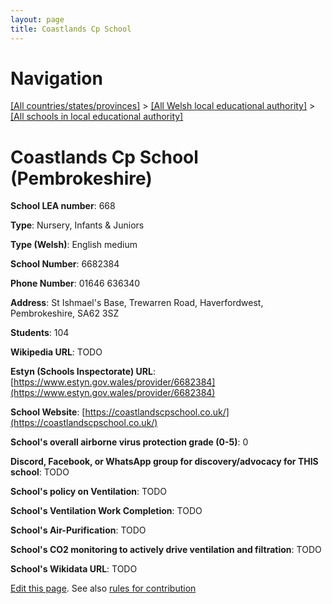 ```yaml
---
layout: page
title: Coastlands Cp School
---
```

# Navigation

[[All countries/states/provinces]](../../..) > [[All Welsh local educational authority]](../..) > [[All schools in local educational authority]](..)

# Coastlands Cp School (Pembrokeshire)

**School LEA number**: 668

**Type**: Nursery, Infants & Juniors

**Type (Welsh)**: English medium

**School Number**: 6682384

**Phone Number**: 01646 636340

**Address**: St Ishmael's Base, Trewarren Road, Haverfordwest, Pembrokeshire, SA62 3SZ

**Students**: 104

**Wikipedia URL**: TODO

**Estyn (Schools Inspectorate) URL**: [https://www.estyn.gov.wales/provider/6682384](https://www.estyn.gov.wales/provider/6682384)

**School Website**: [https://coastlandscpschool.co.uk/](https://coastlandscpschool.co.uk/)

**School's overall airborne virus protection grade (0-5)**: 0

**Discord, Facebook, or WhatsApp group for discovery/advocacy for THIS school**: TODO

**School's policy on Ventilation**: TODO

**School's Ventilation Work Completion**: TODO

**School's Air-Purification**: TODO

**School's CO2 monitoring to actively drive ventilation and filtration**: TODO

**School's Wikidata URL**: TODO




[Edit this page](https://github.com/ventilate-schools/Wales/edit/prif/./Pembrokeshire/Coastlands_Cp_School.md). See also [rules for contribution](../../../contribution-rules/)